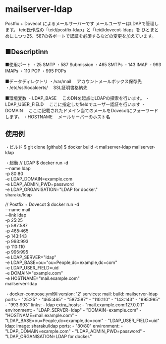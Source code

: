 mailserver-ldap
====
Postfix + Dovecot によるメールサーバーです メールユーザーはLDAPで管理します。
teid氏作成の「teid/postfix-ldap」と「teid/dovecot-ldap」を
ひとまとめにしつつ25、587の各ポートで認証を必須するなどの変更を加えています。

## ■Descriptinn
■使用ポート
・25  SMTP
・587 Submission
・465 SMTPs
・143 IMAP
・993 IMAPs
・110 POP
・995 POPs

■データディレクトリ
・/var/mail
　アカウントメールボックス保存先
・/etc/ssl/localcerts/
　SSL証明書格納先

■環境変数
・LDAP_BASE
　このDNを起点にLDAPの探索を行います。
・LDAP_USER_FIELD
　ここに指定したfieldでユーザー認証を行います
・DOMAIN
　ここに記載されたドメイン当てのメールをDovecotにフォーワードします。
・HOSTNAME
　メールサーバーのホスト名

## 使用例
・ビルド
$ git clone [github]
$ docker build -t mailserver-ldap mailserver-ldap

・起動
// LDAP
$ docker run -d \
	--name ldap \
	-p 80:80 \
	-e LDAP_DOMAIN=example.com \
	-e LDAP_ADMIN_PWD=password \
	-e LDAP_ORGANISATION="LDAP for docker." \
	sharaku/ldap

// Postfix + Dovecot
$ docker run -d \
	--name mail \
	--link ldap \
	-p 25:25 \
	-p 587:587 \
	-p 465:465 \
	-p 143:143 \
	-p 993:993 \
	-p 110:110 \
	-p 995:995 \
	-e LDAP_SERVER="ldap" \
	-e LDAP_BASE=ou="ou=People,dc=example,dc=com" \
	-e LDAP_USER_FIELD=uid \
	-e DOMAIN="example.com" \
	-e HOSTNAME="mail.example.com" \
	mailserver-ldap


・docker-compose.yml例
version: '2'
services:
  mail:
    build: mailserver-ldap
    ports:
      - "25:25"
      - "465:465"
      - "587:587"
      - "110:110"
      - "143:143"
      - "995:995"
      - "993:993"
    links:
      - ldap
    extra_hosts:
      - "mail.example.com:127.0.0.1"
    environment:
      - "LDAP_SERVER=ldap"
      - "DOMAIN=example.com"
      - "HOSTNAME=mail.example.com"
      - "LDAP_BASE=ou=People,dc=example,dc=com"
      - "LDAP_USER_FIELD=uid"
  ldap:
    image: sharaku/ldap
    ports:
      - "80:80"
    environment:
      - "LDAP_DOMAIN=example.com"
      - "LDAP_ADMIN_PWD=password"
      - "LDAP_ORGANISATION=LDAP for docker."
